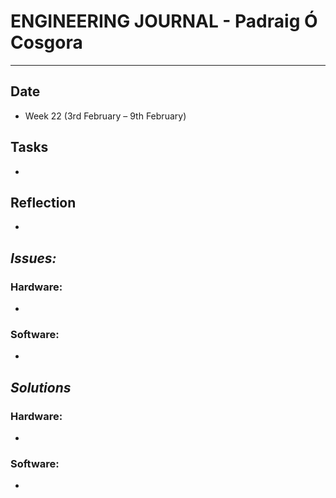 
# **ENGINEERING JOURNAL - Padraig Ó Cosgora**
----------------------------------------------------------------------

## **Date**
-	Week 22 (3rd February – 9th February)

## **Tasks**
-	

## **Reflection**
-	

## **_Issues:_**

### **Hardware:**
-	

### **Software:**
-	

## **_Solutions_**

### **Hardware:**
-	

### **Software:**
-
